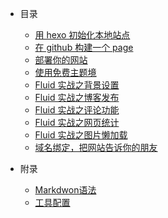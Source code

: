 * 目录  
  * [用 hexo 初始化本地站点](第一节)
  * [在 github 构建一个 page](第二节)
  * [部署你的网站](第三节)
  * [使用免费主题境](第一节)
  * [Fluid 实战之背景设置](第一节)
  * [Fluid 实战之博客发布](第一节)
  * [Fluid 实战之评论功能](第一节)
  * [Fluid 实战之网页统计](第一节)
  * [Fluid 实战之图片懒加载](第一节)
  * [域名绑定，把网站告诉你的朋友](第一节)

* 附录
    * [Markdwon语法](第一节)
    * [工具配置](第一节)